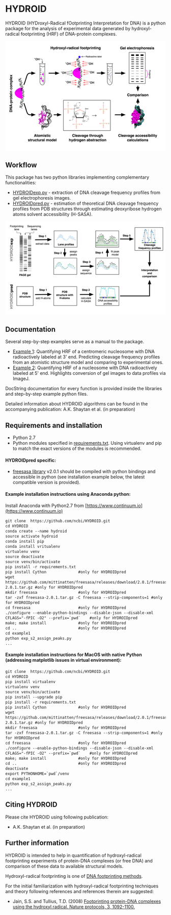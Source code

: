 # HYDROID
HYDROID (HYDroxyl-Radical fOotprinting Interpretation for DNA) is a python package for the analysis of experimental data generated by hydroxyl-radical footprinting (HRF) of DNA-protein complexes.

![HRF](pkgdata/Figure1.png)

## Workflow

This package has two python libraries implementing complementary functionalities:
* [HYDROIDexp.py](HYDROIDexp.py) - extraction of DNA cleavage frequency profiles from gel electrophoresis images.
* [HYDROIDpred.py](HYDROIDpred.py) - estimation of theoretical DNA cleavage frequency profiles from PDB structures through estimating deoxyribose hydrogen atoms solvent accessibility (H-SASA).

![WF](pkgdata/Figure2.png)

## Documentation
Several step-by-step examples serve as a manual to the package.
* [Example 1](example1): Quantifying HRF of a centromeric nucleosome with DNA radioactively labeled at 3' end. Predicting cleavage frequency profiles from an atomistic structure model and comparing to experimental ones.
* [Example 2](example2): Quantifying HRF of a nucleosome with DNA radioactively labeled at 5' end. Highlights conversion of gel images to data profiles via ImageJ.

DocString documentation for every function is provided inside the libraries and step-by-step example python files.

Detailed information about HYDROID algorithms can be found in the accompanying publication: A.K. Shaytan et al. (in preparation)


## Requirements and installation

- Python 2.7
- Python modules specified in [requirements.txt](requirements.txt). Using virtualenv and pip to match the exact versions of the modules is recommended.

#### HYDROIDpred specific:
- [freesasa library](http://freesasa.github.io) v2.0.1 should be compiled with python bindings and accessible in python (see installation example below, the latest compatible version is provided).

#### Example installation instructions using Anaconda python:
Install Anaconda with Python2.7 from [https://www.continuum.io](https://www.continuum.io)
~~~~
git clone  https://github.com/ncbi/HYDROID.git
cd HYDROID
conda create --name hydroid
source activate hydroid
conda install pip
conda install vritualenv
virtualenv venv
source deactivate
source venv/bin/activate
pip install -r requirements.txt
pip install Cython              #only for HYDROIDpred
wget https://github.com/mittinatten/freesasa/releases/download/2.0.1/freesasa-2.0.1.tar.gz #only for HYDROIDpred
mkdir freesasa                  #only for HYDROIDpred
tar -zxf freesasa-2.0.1.tar.gz -C freesasa --strip-components=1 #only for HYDROIDpred
cd freesasa                     #only for HYDROIDpred
./configure --enable-python-bindings --disable-json --disable-xml CFLAGS="-fPIC -O2" --prefix=`pwd`    #only for HYDROIDpred
make; make install              #only for HYDROIDpred
cd ..                           #only for HYDROIDpred
cd example1
python exp_s2_assign_peaks.py
...
~~~~


#### Example installation instructions for MacOS with native Python (addressing matplotlib issues in virtual environment):
~~~~
git clone  https://github.com/ncbi/HYDROID.git
cd HYDROID
pip install virtualenv
virtualenv venv
source venv/bin/activate
pip install --upgrade pip
pip install -r requirements.txt
pip install Cython              #only for HYDROIDpred
wget https://github.com/mittinatten/freesasa/releases/download/2.0.1/freesasa-2.0.1.tar.gz #only for HYDROIDpred
mkdir freesasa                  #only for HYDROIDpred
tar -zxf freesasa-2.0.1.tar.gz -C freesasa --strip-components=1 #only for HYDROIDpred
cd freesasa                     #only for HYDROIDpred
./configure --enable-python-bindings --disable-json --disable-xml CFLAGS="-fPIC -O2" --prefix=`pwd`    #only for HYDROIDpred
make; make install              #only for HYDROIDpred
cd ..                           #only for HYDROIDpred
deactivate
export PYTHONHOME=`pwd`/venv
cd example1
python exp_s2_assign_peaks.py
...
~~~~

## Citing HYDROID
Please cite HYDROID using following publication:
- A.K. Shaytan et al. (in preparation)

## Further information

HYDROID is intended to help in quantification of hydroxyl-radical footprinting experiments of protein-DNA complexes (or free DNA) and comparison of these data to available structural models.

Hydroxyl-radical footprinting is one of [DNA footprinting methods](https://en.wikipedia.org/wiki/DNA_footprinting).

For the initial familiarization with hydroxyl-radical footprinting techniques and theory following references and references therein are suggested:

* Jain, S.S. and Tullius, T.D. (2008) [Footprinting protein-DNA complexes using the hydroxyl radical. Nature protocols, 3, 1092-1100.](http://www.nature.com/nprot/journal/v3/n6/full/nprot.2008.72.html)


